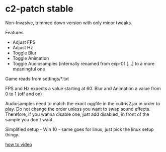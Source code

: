 # c2-patch stable

Non-Invasive, trimmed down version with only minor tweaks. 

Features
- Adjust FPS
- Adjust Hz
- Toggle Blur
- Toggle Animation
- Toggle Audiosamples (internally renamed from exp-01 [...] to a more meaningful one

Game reads from settings/*.txt

FPS and Hz expects a value starting at 60.
Blur and Animation a value from 0 to 1 (off and on)

Audiosamples need to match the exact oggfile in the cultris2.jar in order to play. Do not change the order unless you want to swap sound effects.
Therefore, if you wanna disable one, just add disabled_ in front of the sample you don't want.

Simplified setup - Win 10 - same goes for linux, just pick the linux setup thingy.

[how to video](https://github.com/zDEFz/c2-patch/blob/stable/how-to-video/c2-setup-win10.mp4)
